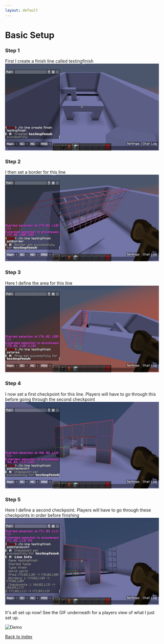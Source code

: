 ```yaml
---
layout: default
---
```


# Basic Setup

### Step 1  
First I create a finish line called testingfinish  
![Demo1](assets/checkpoints1.png)  

### Step 2
I then set a border for this line  
![Demo2](assets/checkpoints2.png)  

### Step 3
Here I define the area for this line  
![Demo3](assets/checkpoints3.png)  

### Step 4
I now set a first checkpoint for this line. Players will have to go through this before going through the second checkpoint  
![Demo4](assets/checkpoints4.png)  

### Step 5
Here I define a second checkpoint. Players will have to go through these checkpoints in order before finishing  
![Demo5](assets/checkpoints5.png)  

It's all set up now! See the GIF underneath for a players view of what I just set up.  

![Demo](assets/checkpoints6.gif)  

[Back to index](../index.html)  

